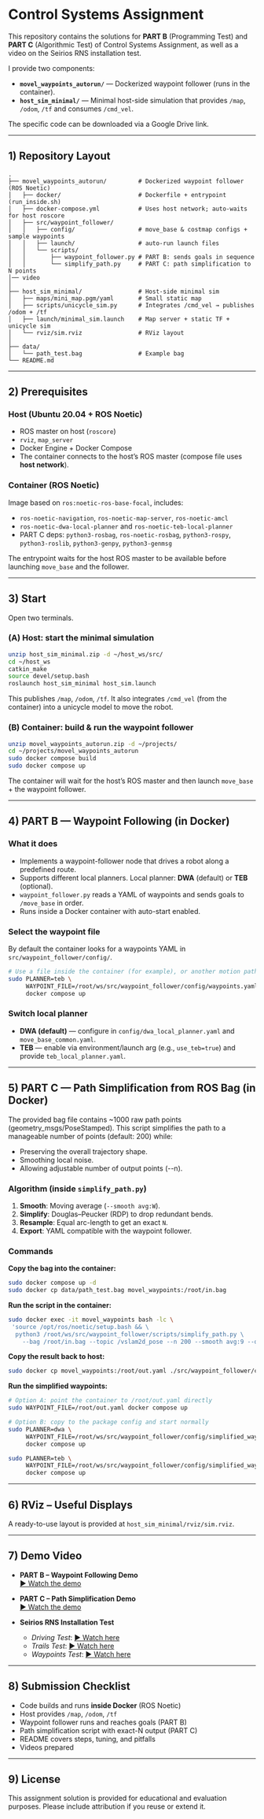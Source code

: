 # Control Systems Assignment

This repository contains the solutions for **PART B** (Programming Test) and **PART C** (Algorithmic Test) of Control Systems Assignment, as well as a video on the Seirios RNS installation test.

I provide two components:

- **`movel_waypoints_autorun/`** — Dockerized waypoint follower (runs in the container).
- **`host_sim_minimal/`** — Minimal host-side simulation that provides `/map`, `/odom`, `/tf` and consumes `/cmd_vel`.

The specific code can be downloaded via a Google Drive link.

---

## 1) Repository Layout

```
.
├── movel_waypoints_autorun/         # Dockerized waypoint follower (ROS Noetic)
│   ├── docker/                      # Dockerfile + entrypoint (run_inside.sh)
│   ├── docker-compose.yml           # Uses host network; auto-waits for host roscore
│   ├── src/waypoint_follower/
│   │   ├── config/                  # move_base & costmap configs + sample waypoints
│   │   ├── launch/                  # auto-run launch files
│   │   └── scripts/
│   │       ├── waypoint_follower.py # PART B: sends goals in sequence
│   │       └── simplify_path.py     # PART C: path simplification to N points
│── video  
│
├── host_sim_minimal/                # Host-side minimal sim
│   ├── maps/mini_map.pgm/yaml       # Small static map
│   ├── scripts/unicycle_sim.py      # Integrates /cmd_vel → publishes /odom + /tf
│   ├── launch/minimal_sim.launch    # Map server + static TF + unicycle sim
│   └── rviz/sim.rviz                # RViz layout 
│
├── data/
│   └── path_test.bag                # Example bag
└── README.md
```

---

## 2) Prerequisites

### Host (Ubuntu 20.04 + ROS Noetic)
- ROS master on host (`roscore`)
- `rviz`, `map_server`
- Docker Engine + Docker Compose
- The container connects to the host’s ROS master (compose file uses **host network**).  

### Container (ROS Noetic)
Image based on `ros:noetic-ros-base-focal`, includes:
- `ros-noetic-navigation`, `ros-noetic-map-server`, `ros-noetic-amcl`
- `ros-noetic-dwa-local-planner` and `ros-noetic-teb-local-planner`
- PART C deps: `python3-rosbag`, `ros-noetic-rosbag`, `python3-rospy`, `python3-roslib`, `python3-genpy`, `python3-genmsg`

The entrypoint waits for the host ROS master to be available before launching `move_base` and the follower.

---

## 3) Start

Open two terminals.

### (A) Host: start the minimal simulation
```bash
unzip host_sim_minimal.zip -d ~/host_ws/src/
cd ~/host_ws
catkin_make
source devel/setup.bash
roslaunch host_sim_minimal host_sim.launch
```
This publishes `/map`, `/odom`, `/tf`. It also integrates `/cmd_vel` (from the container) into a unicycle model to move the robot.

### (B) Container: build & run the waypoint follower
```bash
unzip movel_waypoints_autorun.zip -d ~/projects/
cd ~/projects/movel_waypoints_autorun
sudo docker compose build
sudo docker compose up
```
The container will wait for the host’s ROS master and then launch `move_base` + the waypoint follower.  

---

## 4) PART B — Waypoint Following (in Docker)

### What it does
- Implements a waypoint-follower node that drives a robot along a predefined route.
- Supports different local planners. Local planner: **DWA** (default) or **TEB** (optional).
- `waypoint_follower.py` reads a YAML of waypoints and sends goals to `/move_base` in order.
- Runs inside a Docker container with auto-start enabled.

### Select the waypoint file
By default the container looks for a waypoints YAML in `src/waypoint_follower/config/`.  

```bash
# Use a file inside the container (for example), or another motion path file.    
sudo PLANNER=teb \
     WAYPOINT_FILE=/root/ws/src/waypoint_follower/config/waypoints.yaml \
     docker compose up   
```

### Switch local planner
- **DWA (default)** — configure in `config/dwa_local_planner.yaml` and `move_base_common.yaml`.
- **TEB** — enable via environment/launch arg (e.g., `use_teb=true`) and provide `teb_local_planner.yaml`.

---

## 5) PART C — Path Simplification from ROS Bag (in Docker)

The provided bag file contains ~1000 raw path points (geometry_msgs/PoseStamped).
This script simplifies the path to a manageable number of points (default: 200) while:
- Preserving the overall trajectory shape.
- Smoothing local noise.
- Allowing adjustable number of output points (--n).

### Algorithm (inside `simplify_path.py`)
1. **Smooth**: Moving average (`--smooth avg:W`).
2. **Simplify**: Douglas–Peucker (RDP) to drop redundant bends.
3. **Resample**: Equal arc-length to get an exact `N`.
4. **Export**: YAML compatible with the waypoint follower.

### Commands

**Copy the bag into the container:**
```bash
sudo docker compose up -d
sudo docker cp data/path_test.bag movel_waypoints:/root/in.bag
```

**Run the script in the container:**
```bash
sudo docker exec -it movel_waypoints bash -lc \
 'source /opt/ros/noetic/setup.bash && \
  python3 /root/ws/src/waypoint_follower/scripts/simplify_path.py \
    --bag /root/in.bag --topic /vslam2d_pose --n 200 --smooth avg:9 --out /root/out.yaml'
```

**Copy the result back to host:**
```bash
sudo docker cp movel_waypoints:/root/out.yaml ./src/waypoint_follower/config/simplified_waypoints.yaml
```

**Run the simplified waypoints:**
```bash
# Option A: point the container to /root/out.yaml directly
sudo WAYPOINT_FILE=/root/out.yaml docker compose up

# Option B: copy to the package config and start normally
sudo PLANNER=dwa \
     WAYPOINT_FILE=/root/ws/src/waypoint_follower/config/simplified_waypoints.yaml \
     docker compose up

sudo PLANNER=teb \
     WAYPOINT_FILE=/root/ws/src/waypoint_follower/config/simplified_waypoints.yaml \
     docker compose up
```

---

## 6) RViz – Useful Displays

A ready-to-use layout is provided at `host_sim_minimal/rviz/sim.rviz`.

---

## 7) Demo Video

- **PART B – Waypoint Following Demo**  
  [▶️ Watch the demo](video/partb.webm?raw=1)

- **PART C – Path Simplification Demo**  
  [▶️ Watch the demo](video/partc.webm?raw=1)

- **Seirios RNS Installation Test**  
  - *Driving Test*: [▶️ Watch here](video/drive.mp4?raw=1)  
  - *Trails Test*: [▶️ Watch here](video/trails.mp4?raw=1)  
  - *Waypoints Test*: [▶️ Watch here](video/waypoints.mp4?raw=1)


---

## 8) Submission Checklist

-  Code builds and runs **inside Docker** (ROS Noetic)
-  Host provides `/map`, `/odom`, `/tf`
-  Waypoint follower runs and reaches goals (PART B)
-  Path simplification script with exact-N output (PART C)
-  README covers steps, tuning, and pitfalls
-  Videos prepared

---

## 9) License

This assignment solution is provided for educational and evaluation purposes. Please include attribution if you reuse or extend it.
